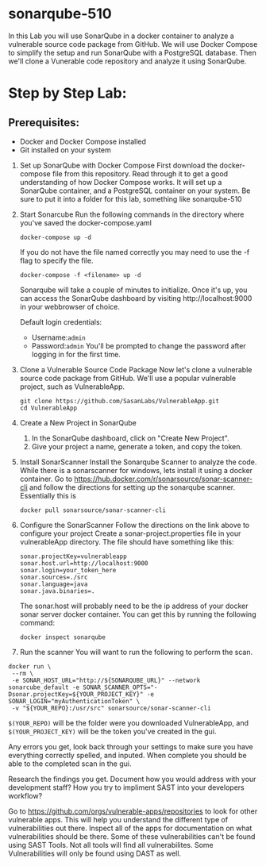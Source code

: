 # sonarqube-510
In this Lab you will use SonarQube in a docker container to analyze a vulnerable source code package from GitHub.  We will use Docker Compose to simplify the setup and run SonarQube with a PostgreSQL database.  Then we'll clone a Vunerable code repository and analyze it using SonarQube.

# Step by Step Lab:
## Prerequisites:
* Docker and Docker Compose installed
* Git installed on your system

1. Set up SonarQube with Docker Compose
   First download the docker-compose file from this repository.  Read through it to get a good understanding of how Docker Compose works.  It will set up a SonarQube container, and a PostgreSQL container on your system.  Be sure to put it into a folder for this lab, something like sonarqube-510
2. Start Sonarcube
   Run the following commands in the directory where you've saved the docker-compose.yaml

   
   ```
   docker-compose up -d
   ```

   If you do not have the file named correctly you may need to use the -f flag to specify the file.

   ```
   docker-compose -f <filename> up -d
   ```

   Sonarqube will take a couple of minutes to initialize.  Once it's up, you can access the SonarQube dashboard by visiting http://localhost:9000 in your webbrowser of choice.

   Default login credentials:
   * Username:```admin```
   * Password:```admin```
   You'll be prompted to change the password after logging in for the first time.
3. Clone a Vulnerable Source Code Package
   Now let's clone a vulnerable source code package from GitHub.  We'll use a popular vulnerable project, such as VulnerableApp.
   ```
   git clone https://github.com/SasanLabs/VulnerableApp.git
   cd VulnerableApp
   ```
4. Create a New Project in SonarQube
   1. In the SonarQube dashboard, click on "Create New Project".
   2. Give your project a name, generate a token, and copy the token.
5. Install SonarScanner
   Install the Sonarqube Scanner to analyze the code.  While there is a sonarscanner for windows, lets install it using a docker container.  Go to https://hub.docker.com/r/sonarsource/sonar-scanner-cli and follow the directions for setting up the sonarqube scanner.
   Essentially this is
   ```
   docker pull sonarsource/sonar-scanner-cli
   ```

7. Configure the SonarScanner
   Follow the directions on the link above to configure your project
   Create a sonar-project.properties file in your vulnerableApp directory.  The file should have something like this:

   ```
   sonar.projectKey=vulnerableapp
   sonar.host.url=http://localhost:9000
   sonar.login=your_token_here
   sonar.sources=./src
   sonar.language=java
   sonar.java.binaries=.

   ```
   The sonar.host will probably need to be the ip address of your docker sonar server docker container.  You can get this by running the following command:
   ```
   docker inspect sonarqube
   ```
8.  Run the scanner
   You will want to run the following to perform the scan.
   ```
   docker run \
    --rm \
    -e SONAR_HOST_URL="http://${SONARQUBE_URL}" --network sonarcube_default -e SONAR_SCANNER_OPTS="-Dsonar.projectKey=${YOUR_PROJECT_KEY}" -e SONAR_LOGIN="myAuthenticationToken" \
    -v "${YOUR_REPO}:/usr/src" sonarsource/sonar-scanner-cli
   ```
   ```$(YOUR_REPO)``` will be the folder were you downloaded VulnerableApp, and ```$(YOUR_PROJECT_KEY)``` will be the token  you've created in the gui.

   Any errors you get, look back through your settings to make sure you have everything correctly spelled, and inputed.  When complete you should be able to the completed scan in the gui.

   Research the findings you get.  Document how you would address with your development staff?  How you try to impliment SAST into your developers workflow?

   Go to https://github.com/orgs/vulnerable-apps/repositories to look for other vulnerable apps.  This will help you understand the different type of vulnerabilities out there.  Inspect all of the apps for documentation on what vulnerabilities should be there.  Some of these vulnerabilities can't be found using SAST Tools.  Not all tools will find all vulnerabilites.  Some Vulnerabilities will only be found using DAST as well.
   
